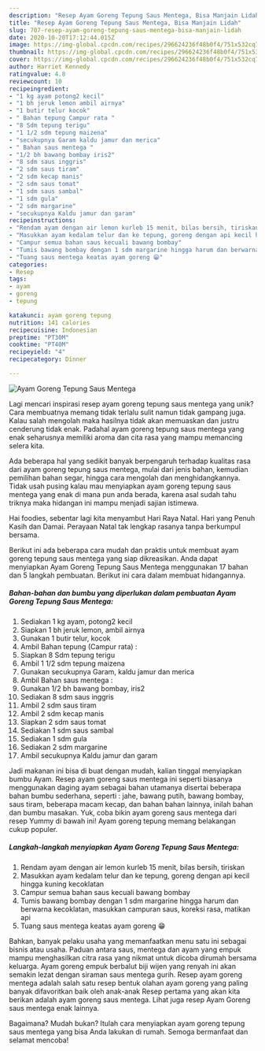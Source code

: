 ```yaml
---
description: "Resep Ayam Goreng Tepung Saus Mentega, Bisa Manjain Lidah"
title: "Resep Ayam Goreng Tepung Saus Mentega, Bisa Manjain Lidah"
slug: 707-resep-ayam-goreng-tepung-saus-mentega-bisa-manjain-lidah
date: 2020-10-20T17:12:44.015Z
image: https://img-global.cpcdn.com/recipes/296624236f48b0f4/751x532cq70/ayam-goreng-tepung-saus-mentega-foto-resep-utama.jpg
thumbnail: https://img-global.cpcdn.com/recipes/296624236f48b0f4/751x532cq70/ayam-goreng-tepung-saus-mentega-foto-resep-utama.jpg
cover: https://img-global.cpcdn.com/recipes/296624236f48b0f4/751x532cq70/ayam-goreng-tepung-saus-mentega-foto-resep-utama.jpg
author: Harriet Kennedy
ratingvalue: 4.8
reviewcount: 10
recipeingredient:
- "1 kg ayam potong2 kecil"
- "1 bh jeruk lemon ambil airnya"
- "1 butir telur kocok"
- " Bahan tepung Campur rata "
- "8 Sdm tepung terigu"
- "1 1/2 sdm tepung maizena"
- "secukupnya Garam kaldu jamur dan merica"
- " Bahan saus mentega "
- "1/2 bh bawang bombay iris2"
- "8 sdm saus inggris"
- "2 sdm saus tiram"
- "2 sdm kecap manis"
- "2 sdm saus tomat"
- "1 sdm saus sambal"
- "1 sdm gula"
- "2 sdm margarine"
- "secukupnya Kaldu jamur dan garam"
recipeinstructions:
- "Rendam ayam dengan air lemon kurleb 15 menit, bilas bersih, tiriskan"
- "Masukkan ayam kedalam telur dan ke tepung, goreng dengan api kecil hingga kuning kecoklatan"
- "Campur semua bahan saus kecuali bawang bombay"
- "Tumis bawang bombay dengan 1 sdm margarine hingga harum dan berwarna kecoklatan, masukkan campuran saus, koreksi rasa, matikan api"
- "Tuang saus mentega keatas ayam goreng 😁"
categories:
- Resep
tags:
- ayam
- goreng
- tepung

katakunci: ayam goreng tepung 
nutrition: 141 calories
recipecuisine: Indonesian
preptime: "PT30M"
cooktime: "PT40M"
recipeyield: "4"
recipecategory: Dinner

---
```



![Ayam Goreng Tepung Saus Mentega](https://img-global.cpcdn.com/recipes/296624236f48b0f4/751x532cq70/ayam-goreng-tepung-saus-mentega-foto-resep-utama.jpg)

Lagi mencari inspirasi resep ayam goreng tepung saus mentega yang unik? Cara membuatnya memang tidak terlalu sulit namun tidak gampang juga. Kalau salah mengolah maka hasilnya tidak akan memuaskan dan justru cenderung tidak enak. Padahal ayam goreng tepung saus mentega yang enak seharusnya memiliki aroma dan cita rasa yang mampu memancing selera kita.

Ada beberapa hal yang sedikit banyak berpengaruh terhadap kualitas rasa dari ayam goreng tepung saus mentega, mulai dari jenis bahan, kemudian pemilihan bahan segar, hingga cara mengolah dan menghidangkannya. Tidak usah pusing kalau mau menyiapkan ayam goreng tepung saus mentega yang enak di mana pun anda berada, karena asal sudah tahu triknya maka hidangan ini mampu menjadi sajian istimewa.

Hai foodies, sebentar lagi kita menyambut Hari Raya Natal. Hari yang Penuh Kasih dan Damai. Perayaan Natal tak lengkap rasanya tanpa berkumpul bersama.


Berikut ini ada beberapa cara mudah dan praktis untuk membuat ayam goreng tepung saus mentega yang siap dikreasikan. Anda dapat menyiapkan Ayam Goreng Tepung Saus Mentega menggunakan 17 bahan dan 5 langkah pembuatan. Berikut ini cara dalam membuat hidangannya.

<!--inarticleads1-->

##### Bahan-bahan dan bumbu yang diperlukan dalam pembuatan Ayam Goreng Tepung Saus Mentega:

1. Sediakan 1 kg ayam, potong2 kecil
1. Siapkan 1 bh jeruk lemon, ambil airnya
1. Gunakan 1 butir telur, kocok
1. Ambil  Bahan tepung (Campur rata) :
1. Siapkan 8 Sdm tepung terigu
1. Ambil 1 1/2 sdm tepung maizena
1. Gunakan secukupnya Garam, kaldu jamur dan merica
1. Ambil  Bahan saus mentega :
1. Gunakan 1/2 bh bawang bombay, iris2
1. Sediakan 8 sdm saus inggris
1. Ambil 2 sdm saus tiram
1. Ambil 2 sdm kecap manis
1. Siapkan 2 sdm saus tomat
1. Sediakan 1 sdm saus sambal
1. Sediakan 1 sdm gula
1. Sediakan 2 sdm margarine
1. Ambil secukupnya Kaldu jamur dan garam


Jadi makanan ini bisa di buat dengan mudah, kalian tinggal menyiapkan bumbu Ayam. Resep ayam goreng saus mentega ini seperti biasanya menggunakan daging ayam sebagai bahan utamanya disertai beberapa bahan bumbu sederhana, seperti : jahe, bawang putih, bawang bombay, saus tiram, beberapa macam kecap, dan bahan bahan lainnya, inilah bahan dan bumbu masakan. Yuk, coba bikin ayam goreng saus mentega dari resep Yummy di bawah ini! Ayam goreng tepung memang belakangan cukup populer. 

<!--inarticleads2-->

##### Langkah-langkah menyiapkan Ayam Goreng Tepung Saus Mentega:

1. Rendam ayam dengan air lemon kurleb 15 menit, bilas bersih, tiriskan
1. Masukkan ayam kedalam telur dan ke tepung, goreng dengan api kecil hingga kuning kecoklatan
1. Campur semua bahan saus kecuali bawang bombay
1. Tumis bawang bombay dengan 1 sdm margarine hingga harum dan berwarna kecoklatan, masukkan campuran saus, koreksi rasa, matikan api
1. Tuang saus mentega keatas ayam goreng 😁


Bahkan, banyak pelaku usaha yang memanfaatkan menu satu ini sebagai bisnis atau usaha. Paduan antara saus, mentega dan ayam yang empuk mampu menghasilkan citra rasa yang nikmat untuk dicoba dirumah bersama keluarga. Ayam goreng empuk berbalut biji wijen yang renyah ini akan semakin lezat dengan siraman saus mentega gurih. Resep ayam goreng mentega adalah salah satu resep bentuk olahan ayam goreng yang paling banyak difavoritkan baik oleh anak-anak Resep pertama yang akan kita berikan adalah ayam goreng saus mentega. Lihat juga resep Ayam Goreng saus mentega enak lainnya. 

Bagaimana? Mudah bukan? Itulah cara menyiapkan ayam goreng tepung saus mentega yang bisa Anda lakukan di rumah. Semoga bermanfaat dan selamat mencoba!
